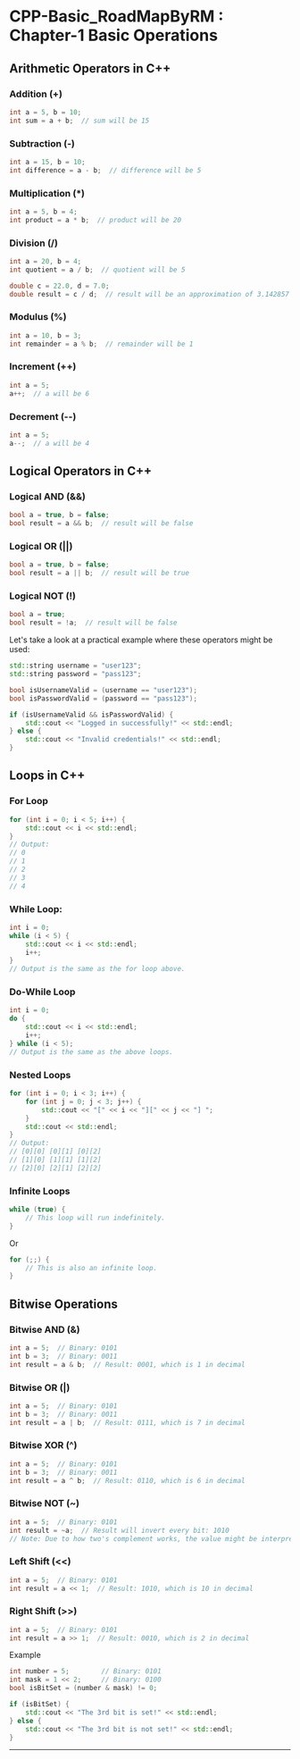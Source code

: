 # CPP-Basic_RoadMapByRM : Chapter-1 Basic Operations

## Arithmetic Operators in C++

### Addition (+)
```cpp
int a = 5, b = 10;
int sum = a + b;  // sum will be 15
```

### Subtraction (-)
```cpp
int a = 15, b = 10;
int difference = a - b;  // difference will be 5
```

### Multiplication (*)
```cpp
int a = 5, b = 4;
int product = a * b;  // product will be 20
```

### Division (/)
```cpp
int a = 20, b = 4;
int quotient = a / b;  // quotient will be 5

double c = 22.0, d = 7.0;
double result = c / d;  // result will be an approximation of 3.142857
```

### Modulus (%)
```cpp
int a = 10, b = 3;
int remainder = a % b;  // remainder will be 1
```

### Increment (++)
```cpp
int a = 5;
a++;  // a will be 6
```

### Decrement (--)
```cpp
int a = 5;
a--;  // a will be 4
```

## Logical Operators in C++

### Logical AND (&&)
```cpp
bool a = true, b = false;
bool result = a && b;  // result will be false
```

### Logical OR (||)
```cpp
bool a = true, b = false;
bool result = a || b;  // result will be true
```

### Logical NOT (!)
```cpp
bool a = true;
bool result = !a;  // result will be false
```

Let's take a look at a practical example where these operators might be used:

```cpp
std::string username = "user123";
std::string password = "pass123";

bool isUsernameValid = (username == "user123");
bool isPasswordValid = (password == "pass123");

if (isUsernameValid && isPasswordValid) {
    std::cout << "Logged in successfully!" << std::endl;
} else {
    std::cout << "Invalid credentials!" << std::endl;
}
```

## Loops in C++

### For Loop
```cpp
for (int i = 0; i < 5; i++) {
    std::cout << i << std::endl;
}
// Output:
// 0
// 1
// 2
// 3
// 4
```

### While Loop:
```cpp
int i = 0;
while (i < 5) {
    std::cout << i << std::endl;
    i++;
}
// Output is the same as the for loop above.
```

### Do-While Loop
```cpp
int i = 0;
do {
    std::cout << i << std::endl;
    i++;
} while (i < 5);
// Output is the same as the above loops.
```

### Nested Loops
```cpp
for (int i = 0; i < 3; i++) {
    for (int j = 0; j < 3; j++) {
        std::cout << "[" << i << "][" << j << "] ";
    }
    std::cout << std::endl;
}
// Output:
// [0][0] [0][1] [0][2] 
// [1][0] [1][1] [1][2] 
// [2][0] [2][1] [2][2]
```

### Infinite Loops
```cpp
while (true) {
    // This loop will run indefinitely.
}
```

Or
```cpp
for (;;) {
    // This is also an infinite loop.
}
```

## Bitwise Operations

### Bitwise AND (&)
```cpp
int a = 5;  // Binary: 0101
int b = 3;  // Binary: 0011
int result = a & b;  // Result: 0001, which is 1 in decimal
```

### Bitwise OR (|)
```cpp
int a = 5;  // Binary: 0101
int b = 3;  // Binary: 0011
int result = a | b;  // Result: 0111, which is 7 in decimal
```

### Bitwise XOR (^)
```cpp
int a = 5;  // Binary: 0101
int b = 3;  // Binary: 0011
int result = a ^ b;  // Result: 0110, which is 6 in decimal
```

### Bitwise NOT (~)
```cpp
int a = 5;  // Binary: 0101
int result = ~a;  // Result will invert every bit: 1010
// Note: Due to how two's complement works, the value might be interpreted differently.
```

### Left Shift (<<)
```cpp
int a = 5;  // Binary: 0101
int result = a << 1;  // Result: 1010, which is 10 in decimal
```

### Right Shift (>>)
```cpp
int a = 5;  // Binary: 0101
int result = a >> 1;  // Result: 0010, which is 2 in decimal
```

Example
```cpp
int number = 5;        // Binary: 0101
int mask = 1 << 2;     // Binary: 0100
bool isBitSet = (number & mask) != 0;

if (isBitSet) {
    std::cout << "The 3rd bit is set!" << std::endl;
} else {
    std::cout << "The 3rd bit is not set!" << std::endl;
}
```

---
